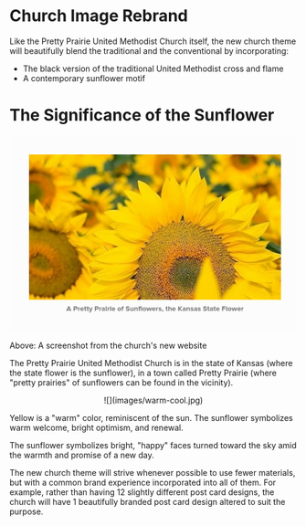 # Church Image Rebrand

Like the Pretty Prairie United Methodist Church itself, the new church theme will beautifully blend the traditional and the conventional by incorporating:
* The black version of the traditional United Methodist cross and flame
* A contemporary sunflower motif

# The Significance of the Sunflower

![](images/website-sunflowers.png)

Above: A screenshot from the church's new website

The Pretty Prairie United Methodist Church is in the state of Kansas (where the state flower is the sunflower), in a town called Pretty Prairie (where "pretty prairies" of sunflowers can be found in the vicinity). 

<center>
![](images/warm-cool.jpg)
</center>

Yellow is a "warm" color, reminiscent of the sun. The sunflower symbolizes warm welcome, bright optimism, and renewal. 

The sunflower symbolizes bright, "happy" faces turned toward the sky amid the warmth and promise of a new day.

The new church theme will strive whenever possible to use fewer materials, but with a common brand experience incorporated into all of them. For example, rather than having 12 slightly different post card designs, the church will have 1 beautifully branded post card design altered to suit the purpose. 
